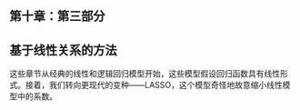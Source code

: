 ## 第十章：**第三部分**

## **基于线性关系的方法**

这些章节从经典的线性和逻辑回归模型开始，这些模型假设回归函数具有线性形式。接着，我们转向更现代的变种——LASSO，这个模型奇怪地故意缩小线性模型中的系数。

